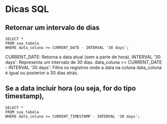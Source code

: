 
# Dicas SQL

## Retornar um intervalo de dias 
```
SELECT *
FROM sua_tabela
WHERE data_coluna >= CURRENT_DATE - INTERVAL '30 days';
```

CURRENT_DATE: Retorna a data atual (sem a parte de hora).
INTERVAL '30 days': Representa um intervalo de 30 dias.
data_coluna >= CURRENT_DATE - INTERVAL '30 days': Filtra os registros onde a data na coluna data_coluna é igual ou posterior a 30 dias atrás.


## Se a data incluir hora (ou seja, for do tipo timestamp), 
```
SELECT *
FROM sua_tabela
WHERE data_coluna >= CURRENT_TIMESTAMP - INTERVAL '30 days';
```


